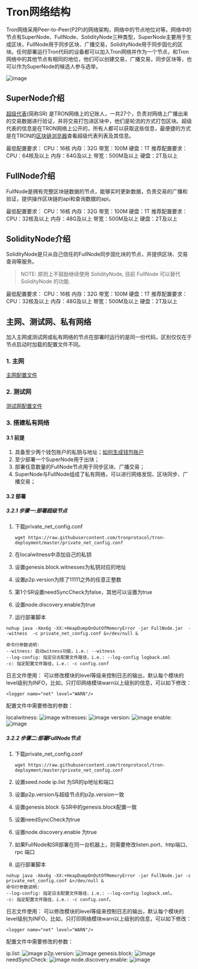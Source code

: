 # Tron网络结构

Tron网络采用Peer-to-Peer(P2P)的网络架构，网络中的节点地位对等。网络中的节点有SuperNode、FullNode、SolidityNode三种类型，SuperNode主要用于生成区块，FullNode用于同步区块、广播交易，SolidityNode用于同步固化的区块。任何部署运行Tron代码的设备都可以加入Tron网络并作为一个节点，和Tron网络中的其他节点有相同的地位，他们可以创建交易，广播交易，同步区块等，也可以作为SuperNode的候选人参与选举。

![image](https://raw.githubusercontent.com/tronprotocol/documentation-zh/master/images/network.png)

## SuperNode介绍

[超级代表](https://github.com/tronprotocol/Documentation/blob/master/中文文档/波场区块链浏览器介绍/什么是超级代表.md)(简称SR) 是TRON网络上的记账人，一共27个，负责对网络上广播出来的交易数据进行验证，并将交易打包进区块中，他们是轮流的方式打包区块。超级代表的信息是在TRON网络上公开的，所有人都可以获取这些信息，最便捷的方式是在TRON的[区块链浏览器](https://tronscan.org/#/sr/representatives)查看超级代表列表及其信息。

最低配置要求：
CPU：16核 内存：32G 带宽：100M 硬盘：1T
推荐配置要求：
CPU：64核及以上 内存：64G及以上 带宽：500M及以上 硬盘：2T及以上

## FullNode介绍

FullNode是拥有完整区块链数据的节点，能够实时更新数据，负责交易的广播和验证，提供操作区块链的api和查询数据的api。

最低配置要求：
CPU：16核 内存：32G 带宽：100M 硬盘：1T
推荐配置要求：
CPU：32核及以上 内存：48G及以上 带宽：500M及以上 硬盘：2T及以上

## SolidityNode介绍

SolidityNode是只从自己信任的FullNode同步固化块的节点，并提供区块、交易查询等服务。

> NOTE: 原则上不鼓励继续使用 SolidityNode, 目前 FullNode 可以替代 SolidityNode 的功能.

最低配置要求：
CPU：16核 内存：32G 带宽：100M 硬盘：1T
推荐配置要求：
CPU：32核及以上 内存：48G及以上 带宽：500M及以上 硬盘：2T及以上

## 主网、测试网、私有网络

加入主网或测试网或私有网络的节点在部署时运行的是同一份代码，区别仅仅在于节点启动时加载的配置文件不同。

### 1. 主网

[主网配置文件](https://github.com/tronprotocol/tron-deployment/blob/master/main_net_config.conf)

### 2. 测试网

[测试网配置文件](https://github.com/tronprotocol/tron-deployment/blob/master/test_net_config.conf)

### 3. 搭建私有网络

#### 3.1 前提

1. 具备至少两个钱包账户的私钥与地址；[如何生成钱包账户](https://tronscan.org/#/wallet/new)
2. 至少部署一个SuperNode用于出块；
3. 部署任意数量的FullNode节点用于同步区块、广播交易；
4. SuperNode与FullNode组成了私有网络，可以进行网络发现、区块同步、广播交易；


#### 3.2 部署

##### 3.2.1 步骤一:部署超级节点

1. 下载private_net_config.conf

    ```shell
    wget https://raw.githubusercontent.com/tronprotocol/tron-deployment/master/private_net_config.conf
    ```

2. 在localwitness中添加自己的私钥
3. 设置genesis.block.witnesses为私钥对应的地址
4. 设置p2p.version为除了11111之外的任意正整数
5. 第1个SR设置needSyncCheck为false，其他可以设置为true
6. 设置node.discovery.enable为true
7. 运行部署脚本

```text
nohup java -Xmx6g -XX:+HeapDumpOnOutOfMemoryError -jar FullNode.jar  --witness  -c private_net_config.conf &>/dev/null &

命令行参数说明:
--witness: 启动witness功能，i.e.: --witness
--log-config: 指定日志配置文件路径，i.e.: --log-config logback.xml
-c: 指定配置文件路径，i.e.: -c config.conf
```

日志文件使用：
可以修改模块的level等级来控制日志的输出，默认每个模块的level级别为INFO，比如，只打印网络模块warn以上级别的信息，可以如下修改：

```text
<logger name="net" level="WARN"/>
```

配置文件中需要修改的参数：

localwitness:
![image](https://raw.githubusercontent.com/tronprotocol/documentation-zh/master/images/localwitness.jpg)
witnesses:
![image](https://raw.githubusercontent.com/tronprotocol/documentation-zh/master/images/witness.png)
version:
![image](https://raw.githubusercontent.com/tronprotocol/documentation-zh/master/images/p2p_version.png)
enable:
![image](https://raw.githubusercontent.com/tronprotocol/documentation-zh/master/images/discovery_enable.png)

##### 3.2.2 步骤二:部署FullNode节点

1. 下载private_net_config.conf

    ```shell
    wget https://raw.githubusercontent.com/tronprotocol/tron-deployment/master/private_net_config.conf
    ```

2. 设置seed.node ip.list 为SR的ip地址和端口
3. 设置p2p.version与超级节点的p2p.version一致
4. 设置genesis.block 与SR中的genesis.block配置一致
5. 设置needSyncCheck为true
6. 设置node.discovery.enable 为true
7. 如果FullNode和SR部署在同一台机器上，则需要修改listen.port、http端口、rpc 端口
8. 运行部署脚本

```text
nohup java -Xmx6g -XX:+HeapDumpOnOutOfMemoryError -jar FullNode.jar -c private_net_config.conf &>/dev/null &
命令行参数说明:
--log-config: 指定日志配置文件路径，i.e.: --log-config logback.xml。
-c: 指定配置文件路径，i.e.: -c config.conf。
```

日志文件使用：
可以修改模块的level等级来控制日志的输出，默认每个模块的level级别为INFO，比如，只打印网络模块warn以上级别的信息，可以如下修改：

```text
<logger name="net" level="WARN"/>
```

配置文件中需要修改的参数：

ip.list:
![image](https://raw.githubusercontent.com/tronprotocol/documentation-zh/master/images/ip_list.png)
p2p.version:
![image](https://raw.githubusercontent.com/tronprotocol/documentation-zh/master/images/p2p_version.png)
genesis.block:
![image](https://raw.githubusercontent.com/tronprotocol/documentation-zh/master/images/genesis_block.png)
needSyncCheck:
![image](https://raw.githubusercontent.com/tronprotocol/documentation-zh/master/images/need_sync_check.png)
node.discovery.enable:
![image](https://raw.githubusercontent.com/tronprotocol/documentation-zh/master/images/discovery_enable.png)
